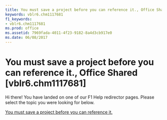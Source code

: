 ```yaml
---
title: You must save a project before you can reference it., Office Shared [vblr6.chm1117681]
keywords: vblr6.chm1117681
f1_keywords:
- vblr6.chm1117681
ms.prod: office
ms.assetid: 7969fada-4011-4f23-9182-8a4d3cb917e0
ms.date: 06/08/2017
---
```



# You must save a project before you can reference it., Office Shared [vblr6.chm1117681]

Hi there! You have landed on one of our F1 Help redirector pages. Please select the topic you were looking for below.

[You must save a project before you can reference it.](http://msdn.microsoft.com/library/7bbe7dbd-1617-36c2-90ef-df2eac7b6171%28Office.15%29.aspx)

